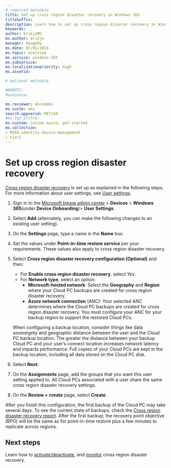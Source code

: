 ```yaml
---
# required metadata
title: Set up cross region disaster recovery in Windows 365
titleSuffix:
description: Learn how to set up cross region disaster recovery in Windows 365.
keywords:
author: ErikjeMS
ms.author: erikje
manager: dougeby
ms.date: 07/01/2024
ms.topic: overview
ms.service: windows-365
ms.subservice:
ms.localizationpriority: high
ms.assetid: 

# optional metadata

#ROBOTS:
#audience:

ms.reviewer: docoombs
ms.suite: ems
search.appverid: MET150
#ms.tgt_pltfrm:
ms.custom: intune-azure; get-started
ms.collection:
- M365-identity-device-management
- tier2
---
```


# Set up cross region disaster recovery

[Cross region disaster recovery](cross-region-disaster-recovery.md) is set up as explained in the following steps. For more information about user settings, see [User settings](assign-users-as-local-admin.md).

1. Sign in to the [Microsoft Intune admin center](https://go.microsoft.com/fwlink/?linkid=2109431) > **Devices** > **Windows 365**(under **Device Onboarding**)> **User Settings**.
2. Select **Add** (alternately, you can make the following changes to an existing user setting).
3. On the **Settings** page, type a name in the **Name** box.
4. Set the values under **Point-in-time restore service** per your requirements. These values also apply to cross region disaster recovery.
5. Select **Cross region disaster recovery configuration (Optional)** and then:

    - For **Enable cross region disaster recovery**, select *Yes*. 
    - For **Network type**, select an option:
      - **Microsoft-hosted network**: Select the **Geography** and **Region** where your Cloud PC backups are created for cross region disaster recovery.
      - **Azure network connection** (ANC): Your selected ANC determines where the Cloud PC backups are created for cross region disaster recovery. You must configure your ANC for your backup region to support the restored Cloud PCs.

    When configuring a backup location, consider things like data sovereignty and geographic distance between the user and the Cloud PC backup location. The greater the distance between your backup Cloud PC and your user’s connect location increases network latency and impacts performance. Full copies of your Cloud PCs are kept in the backup location, including all data stored on the Cloud PC disk.

6. Select **Next**.
7. On the **Assignments** page, add the groups that you want this user setting applied to. All Cloud PCs associated with a user share the same cross region disaster recovery settings.
8. On the **Review + create** page, select **Create**.

After you finish this configuration, the first backup of the Cloud PC may take several days. To see the current state of backups, check the [Cross region disaster recovery report](cross-region-disaster-recovery-report.md). After the first backup, the recovery point objective (RPO) will be the same as for point-in-time restore plus a few minutes to replicate across regions.

<!-- ########################## -->
## Next steps

Learn how to [activate/deactivate](cross-region-disaster-recovery-activate.md), and [monitor](cross-region-disaster-recovery-report.md) cross region disaster recovery.

